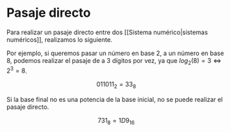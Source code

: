 # Pasaje directo

Para realizar un pasaje directo entre dos [[Sistema numérico|sistemas numéricos]], realizamos lo siguiente.

Por ejemplo, si queremos pasar un número en base 2, a un número en base 8, podemos realizar el pasaje de a 3 dígitos por vez, ya que $log_2(8) = 3 \Leftrightarrow 2^3 = 8$.

$$
011011_2 = 33_8
$$

Si la base final no es una potencia de la base inicial, no se puede realizar el pasaje directo.

$$
731_8 = 1D9_{16}
$$
